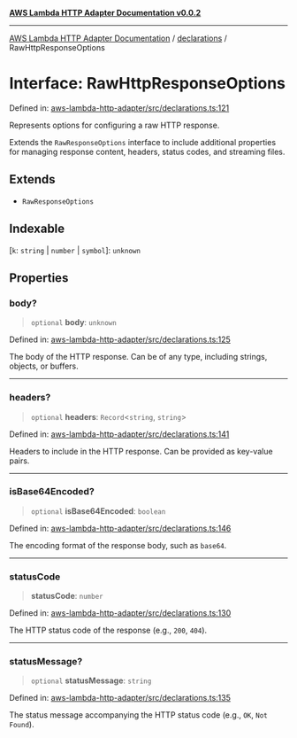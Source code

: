 [**AWS Lambda HTTP Adapter Documentation v0.0.2**](../../README.md)

***

[AWS Lambda HTTP Adapter Documentation](../../modules.md) / [declarations](../README.md) / RawHttpResponseOptions

# Interface: RawHttpResponseOptions

Defined in: [aws-lambda-http-adapter/src/declarations.ts:121](https://github.com/stonemjs/aws-lambda-http-adapter/blob/266a5c901335674bf07c5995909e8ee8116e2bba/src/declarations.ts#L121)

Represents options for configuring a raw HTTP response.

Extends the `RawResponseOptions` interface to include additional properties
for managing response content, headers, status codes, and streaming files.

## Extends

- `RawResponseOptions`

## Indexable

\[`k`: `string` \| `number` \| `symbol`\]: `unknown`

## Properties

### body?

> `optional` **body**: `unknown`

Defined in: [aws-lambda-http-adapter/src/declarations.ts:125](https://github.com/stonemjs/aws-lambda-http-adapter/blob/266a5c901335674bf07c5995909e8ee8116e2bba/src/declarations.ts#L125)

The body of the HTTP response. Can be of any type, including strings, objects, or buffers.

***

### headers?

> `optional` **headers**: `Record`\<`string`, `string`\>

Defined in: [aws-lambda-http-adapter/src/declarations.ts:141](https://github.com/stonemjs/aws-lambda-http-adapter/blob/266a5c901335674bf07c5995909e8ee8116e2bba/src/declarations.ts#L141)

Headers to include in the HTTP response.
Can be provided as key-value pairs.

***

### isBase64Encoded?

> `optional` **isBase64Encoded**: `boolean`

Defined in: [aws-lambda-http-adapter/src/declarations.ts:146](https://github.com/stonemjs/aws-lambda-http-adapter/blob/266a5c901335674bf07c5995909e8ee8116e2bba/src/declarations.ts#L146)

The encoding format of the response body, such as `base64`.

***

### statusCode

> **statusCode**: `number`

Defined in: [aws-lambda-http-adapter/src/declarations.ts:130](https://github.com/stonemjs/aws-lambda-http-adapter/blob/266a5c901335674bf07c5995909e8ee8116e2bba/src/declarations.ts#L130)

The HTTP status code of the response (e.g., `200`, `404`).

***

### statusMessage?

> `optional` **statusMessage**: `string`

Defined in: [aws-lambda-http-adapter/src/declarations.ts:135](https://github.com/stonemjs/aws-lambda-http-adapter/blob/266a5c901335674bf07c5995909e8ee8116e2bba/src/declarations.ts#L135)

The status message accompanying the HTTP status code (e.g., `OK`, `Not Found`).
